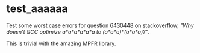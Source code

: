 # test_aaaaaa
Test some worst case errors for question [6430448](https://stackoverflow.com/questions/6430448/why-doesnt-gcc-optimize-aaaaaa-to-aaaaaa/) on stackoverflow, _"Why doesn't GCC optimize a\*a\*a\*a\*a\*a to (a\*a\*a)\*(a\*a\*a)?"_.

This is trivial with the amazing MPFR library.
